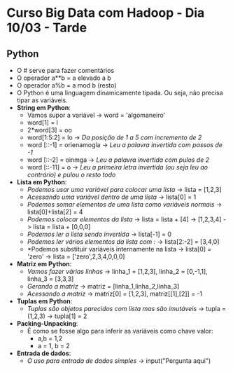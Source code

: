 # **Curso Big Data com Hadoop - Dia 10/03 - Tarde**
## Python
  * O # serve para fazer comentários
  * O operador a**b = a elevado a b
  * O operador a%b = a mod b (resto)
  * O Python é uma linguagem dinamicamente tipada. Ou seja, não precisa tipar as variáveis.
  * **String em Python**:
    * Vamos supor a variável -> word = 'algomaneiro'
    * word[1] = l
    * 2*word[3] = oo
    * word[1:5:2] = lo -> *Da posição de 1 a 5 com incremento de 2*
    * word [::-1] = orienamogla -> *Leu a palavra invertida com passos de -1*
    * word [::-2] = oinmga -> *Leu a palavra invertida com pulos de 2*
    * word [::-11] = o -> *Leu a primeira letra invertida (ou seja leu ao contrário) e pulou o resto todo*
  * **Lista em Python**:
    * *Podemos usar uma variável para colocar uma lista* -> lista = [1,2,3]
    * *Acessando uma variável dentro de uma lista* -> lista[0] = 1
    * *Podemos somar elementos de uma lista como variáveis normais* -> lista[0]+lista[2] = 4
    * *Podemos colocar elementos da lista* -> lista = lista + [4] -> [1,2,3,4] -> lista = lista + [0,0,0]
    * *Podemos ler a lista sendo invertida* -> lista[-1] = 0
    * *Podemos ler vários elementos da lista com :* -> lista[2:-2] = [3,4,0]
    * *Podemos substituir variáveis internamente na lista -> lista[0] = 'zero' -> lista = ['zero',2,3,4,0,0,0]
  * **Matriz em Python**:
    * *Vamos fazer várias linhas* -> linha_1 = [1,2,3], linha_2 = [0,-1,1], linha_3 = [3,3,3]
    * *Gerando a matriz* -> matriz = [linha_1,linha_2,linha_3]
    * *Acessando a matriz* -> matriz[0] = [1,2,3], matriz[[1],[2]] = -1
  * **Tuplas em Python**:
    * *Tuplas são objetos parecidos com lista mas são imutáveis* -> tupla = (1,2,3) -> tupla[1] = 2
  * **Packing-Unpacking**:
    * É como se fosse algo para inferir as variáveis como chave valor:
      * a,b = 1,2
      * a = 1, b = 2
  * **Entrada de dados**:
    * *O uso para entrada de dados simples* -> input("Pergunta aqui")
